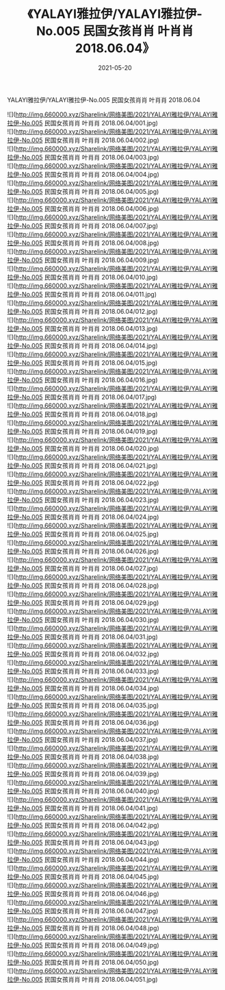 ﻿---
layout: post
title:  《YALAYI雅拉伊/YALAYI雅拉伊-No.005 民国女孩肖肖 叶肖肖 2018.06.04》
date:   2021-05-20
img: http://img.660000.xyz/Sharelink/网络美图/2021/YALAYI雅拉伊/YALAYI雅拉伊-No.005 民国女孩肖肖 叶肖肖 2018.06.04/000.jpg
categories: [美女, 清纯, 唯美]
---

YALAYI雅拉伊/YALAYI雅拉伊-No.005 民国女孩肖肖 叶肖肖 2018.06.04

 ![](http://img.660000.xyz/Sharelink/网络美图/2021/YALAYI雅拉伊/YALAYI雅拉伊-No.005 民国女孩肖肖 叶肖肖 2018.06.04/001.jpg) <br>![](http://img.660000.xyz/Sharelink/网络美图/2021/YALAYI雅拉伊/YALAYI雅拉伊-No.005 民国女孩肖肖 叶肖肖 2018.06.04/002.jpg) <br>![](http://img.660000.xyz/Sharelink/网络美图/2021/YALAYI雅拉伊/YALAYI雅拉伊-No.005 民国女孩肖肖 叶肖肖 2018.06.04/003.jpg) <br>![](http://img.660000.xyz/Sharelink/网络美图/2021/YALAYI雅拉伊/YALAYI雅拉伊-No.005 民国女孩肖肖 叶肖肖 2018.06.04/004.jpg) <br>![](http://img.660000.xyz/Sharelink/网络美图/2021/YALAYI雅拉伊/YALAYI雅拉伊-No.005 民国女孩肖肖 叶肖肖 2018.06.04/005.jpg) <br>![](http://img.660000.xyz/Sharelink/网络美图/2021/YALAYI雅拉伊/YALAYI雅拉伊-No.005 民国女孩肖肖 叶肖肖 2018.06.04/006.jpg) <br>![](http://img.660000.xyz/Sharelink/网络美图/2021/YALAYI雅拉伊/YALAYI雅拉伊-No.005 民国女孩肖肖 叶肖肖 2018.06.04/007.jpg) <br>![](http://img.660000.xyz/Sharelink/网络美图/2021/YALAYI雅拉伊/YALAYI雅拉伊-No.005 民国女孩肖肖 叶肖肖 2018.06.04/008.jpg) <br>![](http://img.660000.xyz/Sharelink/网络美图/2021/YALAYI雅拉伊/YALAYI雅拉伊-No.005 民国女孩肖肖 叶肖肖 2018.06.04/009.jpg) <br>![](http://img.660000.xyz/Sharelink/网络美图/2021/YALAYI雅拉伊/YALAYI雅拉伊-No.005 民国女孩肖肖 叶肖肖 2018.06.04/010.jpg) <br>![](http://img.660000.xyz/Sharelink/网络美图/2021/YALAYI雅拉伊/YALAYI雅拉伊-No.005 民国女孩肖肖 叶肖肖 2018.06.04/011.jpg) <br>![](http://img.660000.xyz/Sharelink/网络美图/2021/YALAYI雅拉伊/YALAYI雅拉伊-No.005 民国女孩肖肖 叶肖肖 2018.06.04/012.jpg) <br>![](http://img.660000.xyz/Sharelink/网络美图/2021/YALAYI雅拉伊/YALAYI雅拉伊-No.005 民国女孩肖肖 叶肖肖 2018.06.04/013.jpg) <br>![](http://img.660000.xyz/Sharelink/网络美图/2021/YALAYI雅拉伊/YALAYI雅拉伊-No.005 民国女孩肖肖 叶肖肖 2018.06.04/014.jpg) <br>![](http://img.660000.xyz/Sharelink/网络美图/2021/YALAYI雅拉伊/YALAYI雅拉伊-No.005 民国女孩肖肖 叶肖肖 2018.06.04/015.jpg) <br>![](http://img.660000.xyz/Sharelink/网络美图/2021/YALAYI雅拉伊/YALAYI雅拉伊-No.005 民国女孩肖肖 叶肖肖 2018.06.04/016.jpg) <br>![](http://img.660000.xyz/Sharelink/网络美图/2021/YALAYI雅拉伊/YALAYI雅拉伊-No.005 民国女孩肖肖 叶肖肖 2018.06.04/017.jpg) <br>![](http://img.660000.xyz/Sharelink/网络美图/2021/YALAYI雅拉伊/YALAYI雅拉伊-No.005 民国女孩肖肖 叶肖肖 2018.06.04/018.jpg) <br>![](http://img.660000.xyz/Sharelink/网络美图/2021/YALAYI雅拉伊/YALAYI雅拉伊-No.005 民国女孩肖肖 叶肖肖 2018.06.04/019.jpg) <br>![](http://img.660000.xyz/Sharelink/网络美图/2021/YALAYI雅拉伊/YALAYI雅拉伊-No.005 民国女孩肖肖 叶肖肖 2018.06.04/020.jpg) <br>![](http://img.660000.xyz/Sharelink/网络美图/2021/YALAYI雅拉伊/YALAYI雅拉伊-No.005 民国女孩肖肖 叶肖肖 2018.06.04/021.jpg) <br>![](http://img.660000.xyz/Sharelink/网络美图/2021/YALAYI雅拉伊/YALAYI雅拉伊-No.005 民国女孩肖肖 叶肖肖 2018.06.04/022.jpg) <br>![](http://img.660000.xyz/Sharelink/网络美图/2021/YALAYI雅拉伊/YALAYI雅拉伊-No.005 民国女孩肖肖 叶肖肖 2018.06.04/023.jpg) <br>![](http://img.660000.xyz/Sharelink/网络美图/2021/YALAYI雅拉伊/YALAYI雅拉伊-No.005 民国女孩肖肖 叶肖肖 2018.06.04/024.jpg) <br>![](http://img.660000.xyz/Sharelink/网络美图/2021/YALAYI雅拉伊/YALAYI雅拉伊-No.005 民国女孩肖肖 叶肖肖 2018.06.04/025.jpg) <br>![](http://img.660000.xyz/Sharelink/网络美图/2021/YALAYI雅拉伊/YALAYI雅拉伊-No.005 民国女孩肖肖 叶肖肖 2018.06.04/026.jpg) <br>![](http://img.660000.xyz/Sharelink/网络美图/2021/YALAYI雅拉伊/YALAYI雅拉伊-No.005 民国女孩肖肖 叶肖肖 2018.06.04/027.jpg) <br>![](http://img.660000.xyz/Sharelink/网络美图/2021/YALAYI雅拉伊/YALAYI雅拉伊-No.005 民国女孩肖肖 叶肖肖 2018.06.04/028.jpg) <br>![](http://img.660000.xyz/Sharelink/网络美图/2021/YALAYI雅拉伊/YALAYI雅拉伊-No.005 民国女孩肖肖 叶肖肖 2018.06.04/029.jpg) <br>![](http://img.660000.xyz/Sharelink/网络美图/2021/YALAYI雅拉伊/YALAYI雅拉伊-No.005 民国女孩肖肖 叶肖肖 2018.06.04/030.jpg) <br>![](http://img.660000.xyz/Sharelink/网络美图/2021/YALAYI雅拉伊/YALAYI雅拉伊-No.005 民国女孩肖肖 叶肖肖 2018.06.04/031.jpg) <br>![](http://img.660000.xyz/Sharelink/网络美图/2021/YALAYI雅拉伊/YALAYI雅拉伊-No.005 民国女孩肖肖 叶肖肖 2018.06.04/032.jpg) <br>![](http://img.660000.xyz/Sharelink/网络美图/2021/YALAYI雅拉伊/YALAYI雅拉伊-No.005 民国女孩肖肖 叶肖肖 2018.06.04/033.jpg) <br>![](http://img.660000.xyz/Sharelink/网络美图/2021/YALAYI雅拉伊/YALAYI雅拉伊-No.005 民国女孩肖肖 叶肖肖 2018.06.04/034.jpg) <br>![](http://img.660000.xyz/Sharelink/网络美图/2021/YALAYI雅拉伊/YALAYI雅拉伊-No.005 民国女孩肖肖 叶肖肖 2018.06.04/035.jpg) <br>![](http://img.660000.xyz/Sharelink/网络美图/2021/YALAYI雅拉伊/YALAYI雅拉伊-No.005 民国女孩肖肖 叶肖肖 2018.06.04/036.jpg) <br>![](http://img.660000.xyz/Sharelink/网络美图/2021/YALAYI雅拉伊/YALAYI雅拉伊-No.005 民国女孩肖肖 叶肖肖 2018.06.04/037.jpg) <br>![](http://img.660000.xyz/Sharelink/网络美图/2021/YALAYI雅拉伊/YALAYI雅拉伊-No.005 民国女孩肖肖 叶肖肖 2018.06.04/038.jpg) <br>![](http://img.660000.xyz/Sharelink/网络美图/2021/YALAYI雅拉伊/YALAYI雅拉伊-No.005 民国女孩肖肖 叶肖肖 2018.06.04/039.jpg) <br>![](http://img.660000.xyz/Sharelink/网络美图/2021/YALAYI雅拉伊/YALAYI雅拉伊-No.005 民国女孩肖肖 叶肖肖 2018.06.04/040.jpg) <br>![](http://img.660000.xyz/Sharelink/网络美图/2021/YALAYI雅拉伊/YALAYI雅拉伊-No.005 民国女孩肖肖 叶肖肖 2018.06.04/041.jpg) <br>![](http://img.660000.xyz/Sharelink/网络美图/2021/YALAYI雅拉伊/YALAYI雅拉伊-No.005 民国女孩肖肖 叶肖肖 2018.06.04/042.jpg) <br>![](http://img.660000.xyz/Sharelink/网络美图/2021/YALAYI雅拉伊/YALAYI雅拉伊-No.005 民国女孩肖肖 叶肖肖 2018.06.04/043.jpg) <br>![](http://img.660000.xyz/Sharelink/网络美图/2021/YALAYI雅拉伊/YALAYI雅拉伊-No.005 民国女孩肖肖 叶肖肖 2018.06.04/044.jpg) <br>![](http://img.660000.xyz/Sharelink/网络美图/2021/YALAYI雅拉伊/YALAYI雅拉伊-No.005 民国女孩肖肖 叶肖肖 2018.06.04/045.jpg) <br>![](http://img.660000.xyz/Sharelink/网络美图/2021/YALAYI雅拉伊/YALAYI雅拉伊-No.005 民国女孩肖肖 叶肖肖 2018.06.04/046.jpg) <br>![](http://img.660000.xyz/Sharelink/网络美图/2021/YALAYI雅拉伊/YALAYI雅拉伊-No.005 民国女孩肖肖 叶肖肖 2018.06.04/047.jpg) <br>![](http://img.660000.xyz/Sharelink/网络美图/2021/YALAYI雅拉伊/YALAYI雅拉伊-No.005 民国女孩肖肖 叶肖肖 2018.06.04/048.jpg) <br>![](http://img.660000.xyz/Sharelink/网络美图/2021/YALAYI雅拉伊/YALAYI雅拉伊-No.005 民国女孩肖肖 叶肖肖 2018.06.04/049.jpg) <br>![](http://img.660000.xyz/Sharelink/网络美图/2021/YALAYI雅拉伊/YALAYI雅拉伊-No.005 民国女孩肖肖 叶肖肖 2018.06.04/050.jpg) <br>![](http://img.660000.xyz/Sharelink/网络美图/2021/YALAYI雅拉伊/YALAYI雅拉伊-No.005 民国女孩肖肖 叶肖肖 2018.06.04/051.jpg) <br>